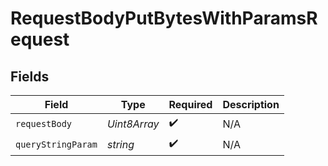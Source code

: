 # RequestBodyPutBytesWithParamsRequest


## Fields

| Field              | Type               | Required           | Description        |
| ------------------ | ------------------ | ------------------ | ------------------ |
| `requestBody`      | *Uint8Array*       | :heavy_check_mark: | N/A                |
| `queryStringParam` | *string*           | :heavy_check_mark: | N/A                |